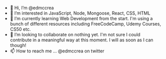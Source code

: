 - 👋 Hi, I’m @edmccrea
- 👀 I’m interested in JavaScript, Node, Mongoose, React, CSS, HTML
- 🌱 I’m currently learning Web Development from the start. I'm using a bunch of different resources including FreeCodeCamp, Udemy Courses, CS50 etc.
- 💞️ I’m looking to collaborate on nothing yet. I'm not sure I could contribute in a meaningful way at this moment. I will as soon as I can though!
- 📫 How to reach me ... @edmccrea on twitter

<!---
edmccrea/edmccrea is a ✨ special ✨ repository because its `README.md` (this file) appears on your GitHub profile.
You can click the Preview link to take a look at your changes.
--->

